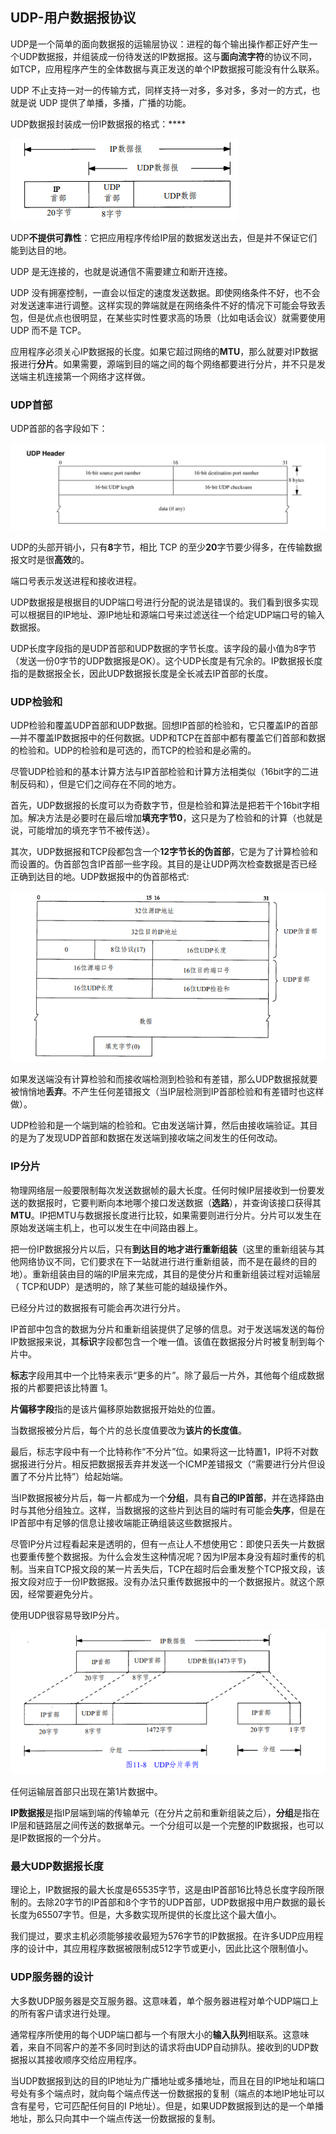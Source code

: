 ## UDP-用户数据报协议

UDP是一个简单的面向数据报的运输层协议：进程的每个输出操作都正好产生一个UDP数据报，并组装成一份待发送的IP数据报。这与**面向流字符**的协议不同，如TCP，应用程序产生的全体数据与真正发送的单个IP数据报可能没有什么联系。

UDP 不止支持一对一的传输方式，同样支持一对多，多对多，多对一的方式，也就是说 UDP 提供了单播，多播，广播的功能。

UDP数据报封装成一份IP数据报的格式：****

![](images/udp-ip.png)

UDP**不提供可靠性**：它把应用程序传给IP层的数据发送出去，但是并不保证它们能到达目的地。

UDP 是无连接的，也就是说通信不需要建立和断开连接。

UDP 没有拥塞控制，一直会以恒定的速度发送数据。即使网络条件不好，也不会对发送速率进行调整。这样实现的弊端就是在网络条件不好的情况下可能会导致丢包，但是优点也很明显，在某些实时性要求高的场景（比如电话会议）就需要使用 UDP 而不是 TCP。

应用程序必须关心IP数据报的长度。如果它超过网络的**MTU**，那么就要对IP数据报进行**分片**。如果需要，源端到目的端之间的每个网络都要进行分片，并不只是发送端主机连接第一个网络才这样做。

### UDP首部

UDP首部的各字段如下：

![](images/udp-header.jpg)

UDP的头部开销小，只有**8**字节，相比 TCP 的至少**20**字节要少得多，在传输数据报文时是很**高效**的。

端口号表示发送进程和接收进程。

UDP数据报是根据目的UDP端口号进行分配的说法是错误的。我们看到很多实现可以根据目的IP地址、源IP地址和源端口号来过滤送往一个给定UDP端口号的输入数据报。

UDP长度字段指的是UDP首部和UDP数据的字节长度。该字段的最小值为8字节（发送一份0字节的UDP数据报是OK）。这个UDP长度是有冗余的。IP数据报长度指的是数据报全长，因此UDP数据报长度是全长减去IP首部的长度。

### UDP检验和

UDP检验和覆盖UDP首部和UDP数据。回想IP首部的检验和，它只覆盖IP的首部—并不覆盖IP数据报中的任何数据。UDP和TCP在首部中都有覆盖它们首部和数据的检验和。UDP的检验和是可选的，而TCP的检验和是必需的。

尽管UDP检验和的基本计算方法与IP首部检验和计算方法相类似（16bit字的二进制反码和），但是它们之间存在不同的地方。

首先，UDP数据报的长度可以为奇数字节，但是检验和算法是把若干个16bit字相加。解决方法是必要时在最后增加**填充字节0**，这只是为了检验和的计算（也就是说，可能增加的填充字节不被传送）。

其次，UDP数据报和TCP段都包含一个**12字节长的伪首部**，它是为了计算检验和而设置的。伪首部包含IP首部一些字段。其目的是让UDP两次检查数据是否已经正确到达目的地。UDP数据报中的伪首部格式:

![](images/udp-fake-header.png)

如果发送端没有计算检验和而接收端检测到检验和有差错，那么UDP数据报就要被悄悄地**丢弃**。不产生任何差错报文（当IP层检测到IP首部检验和有差错时也这样做）。

UDP检验和是一个端到端的检验和。它由发送端计算，然后由接收端验证。其目的是为了发现UDP首部和数据在发送端到接收端之间发生的任何改动。

### IP分片

物理网络层一般要限制每次发送数据帧的最大长度。任何时候IP层接收到一份要发送的数据报时，它要判断向本地哪个接口发送数据（**选路**），并查询该接口获得其**MTU**。IP把MTU与数据报长度进行比较，如果需要则进行分片。分片可以发生在原始发送端主机上，也可以发生在中间路由器上。

把一份IP数据报分片以后，只有**到达目的地才进行重新组装**（这里的重新组装与其他网络协议不同，它们要求在下一站就进行进行重新组装，而不是在最终的目的地）。重新组装由目的端的IP层来完成，其目的是使分片和重新组装过程对运输层（ TCP和UDP）是透明的，除了某些可能的越级操作外。

已经分片过的数据报有可能会再次进行分片。

IP首部中包含的数据为分片和重新组装提供了足够的信息。对于发送端发送的每份IP数据报来说，其**标识**字段都包含一个唯一值。该值在数据报分片时被复制到每个片中。

**标志**字段用其中一个比特来表示“更多的片”。除了最后一片外，其他每个组成数据报的片都要把该比特置 1。

**片偏移字段**指的是该片偏移原始数据报开始处的位置。

当数据报被分片后，每个片的总长度值要改为**该片的长度值**。

最后，标志字段中有一个比特称作“不分片”位。如果将这一比特置1，IP将不对数据报进行分片。相反把数据报丢弃并发送一个ICMP差错报文（“需要进行分片但设置了不分片比特”）给起始端。

当IP数据报被分片后，每一片都成为一个**分组**，具有**自己的IP首部**，并在选择路由时与其他分组独立。这样，当数据报的这些片到达目的端时有可能会**失序**，但是在IP首部中有足够的信息让接收端能正确组装这些数据报片。

尽管IP分片过程看起来是透明的，但有一点让人不想使用它：即使只丢失一片数据也要重传整个数据报。为什么会发生这种情况呢？因为IP层本身没有超时重传的机制。当来自TCP报文段的某一片丢失后，TCP在超时后会重发整个TCP报文段，该报文段对应于一份IP数据报。没有办法只重传数据报中的一个数据报片。就这个原因，经常要避免分片。

使用UDP很容易导致IP分片。

![](images/udp-split.png)

任何运输层首部只出现在第1片数据中。

**IP数据报**是指IP层端到端的传输单元（在分片之前和重新组装之后），**分组**是指在IP层和链路层之间传送的数据单元。一个分组可以是一个完整的IP数据报，也可以是IP数据报的一个分片。

### 最大UDP数据报长度

理论上，IP数据报的最大长度是65535字节，这是由IP首部16比特总长度字段所限制的。去除20字节的IP首部和8个字节的UDP首部，UDP数据报中用户数据的最长长度为65507字节。但是，大多数实现所提供的长度比这个最大值小。

我们提过，要求主机必须能够接收最短为576字节的IP数据报。在许多UDP应用程序的设计中，其应用程序数据被限制成512字节或更小，因此比这个限制值小。

### UDP服务器的设计

大多数UDP服务器是交互服务器。这意味着，单个服务器进程对单个UDP端口上的所有客户请求进行处理。

通常程序所使用的每个UDP端口都与一个有限大小的**输入队列**相联系。这意味着，来自不同客户的差不多同时到达的请求将由UDP自动排队。接收到的UDP数据报以其接收顺序交给应用程序。

当UDP数据报到达的目的IP地址为广播地址或多播地址，而且在目的IP地址和端口号处有多个端点时，就向每个端点传送一份数据报的复制（端点的本地IP地址可以含有星号，它可匹配任何目的I P地址）。但是，如果UDP数据报到达的是一个单播地址，那么只向其中一个端点传送一份数据报的复制。